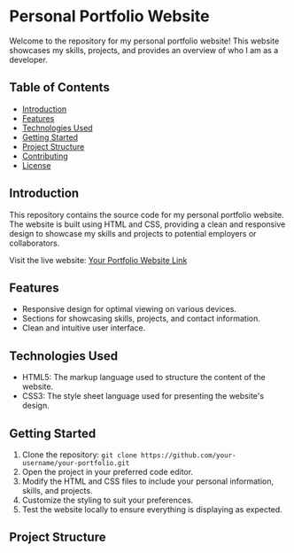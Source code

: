 # Personal Portfolio Website

Welcome to the repository for my personal portfolio website! This website showcases my skills, projects, and provides an overview of who I am as a developer.

## Table of Contents
- [Introduction](#introduction)
- [Features](#features)
- [Technologies Used](#technologies-used)
- [Getting Started](#getting-started)
- [Project Structure](#project-structure)
- [Contributing](#contributing)
- [License](#license)

## Introduction
This repository contains the source code for my personal portfolio website. The website is built using HTML and CSS, providing a clean and responsive design to showcase my skills and projects to potential employers or collaborators.

Visit the live website: [Your Portfolio Website Link](https://your-portfolio-url.com)

## Features
- Responsive design for optimal viewing on various devices.
- Sections for showcasing skills, projects, and contact information.
- Clean and intuitive user interface.

## Technologies Used
- HTML5: The markup language used to structure the content of the website.
- CSS3: The style sheet language used for presenting the website's design.

## Getting Started
1. Clone the repository: `git clone https://github.com/your-username/your-portfolio.git`
2. Open the project in your preferred code editor.
3. Modify the HTML and CSS files to include your personal information, skills, and projects.
4. Customize the styling to suit your preferences.
5. Test the website locally to ensure everything is displaying as expected.

## Project Structure
